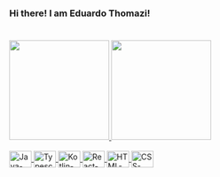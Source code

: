 ### Hi there! I am Eduardo Thomazi!
#
 


<div>
  <a href="https://github.com/eduardothomazi">
  <img height="180em" src="https://github-readme-stats.vercel.app/api?username=eduardothomazi&show_icons=true&theme=dark&include_all_commits=true&count_private=true"/>
  <img height="180em" src="https://github-readme-stats.vercel.app/api/top-langs/?username=eduardothomazi&layout=compact&langs_count=7&theme=dark"/>
</div>
  <div style="display: inline_block"><br>
  <img align="center" alt="Java-logo" height="30" width="40" src="https://cdn.jsdelivr.net/gh/devicons/devicon/icons/java/java-original.svg">
  <img align="center" alt="Typescript-logo" height="30" width="40" src="https://cdn.jsdelivr.net/gh/devicons/devicon/icons/typescript/typescript-original.svg">
  <img align="center" alt="Kotlin-logo" height="30" width="40" src="https://cdn.jsdelivr.net/gh/devicons/devicon/icons/kotlin/kotlin-original.svg">
  <img align="center" alt="React-logo" height="30" width="40" src="https://cdn.jsdelivr.net/gh/devicons/devicon/icons/react/react-original.svg">
  <img align="center" alt="HTML-logo" height="30" width="40" src="https://cdn.jsdelivr.net/gh/devicons/devicon/icons/html5/html5-original-wordmark.svg">
  <img align="center" alt="CSS-logo" height="30" width="40" src="https://cdn.jsdelivr.net/gh/devicons/devicon/icons/css3/css3-original-wordmark.svg"/>
  
#
